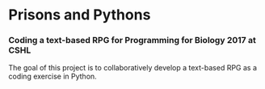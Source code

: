 # Prisons and Pythons
### Coding a text-based RPG for Programming for Biology 2017 at CSHL 

The goal of this project is to collaboratively develop a text-based RPG as a coding exercise in Python.
